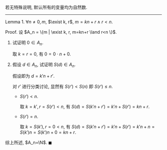 若无特殊说明, 默认所有的变量均为自然数.

---

Lemma 1. $\forall n \neq 0, m$, $\exist k, r$, $m=kn+r \land r<n$.

Proof. 设 $A_n = \{m | \exist k, r, m=kn+r \land r<n \}$.

1. 试证明 $0 \in A_n$.

   取 $k=r=0$, 有 $0=0 \cdot n+0$.

2. 假设 $d \in A_n$, 试证明 $S(d) \in A_n$.

   假设即为 $d=k'n+r'$.

   对 $r'$ 进行分类讨论, 显然有 $S(r') < S(n)$ 即 $S(r') \le n$.

   - $S(r')<n$.

     取 $k=k', r=S(r')<n$, 有 $S(d)=S(k'n+r')=k'n+S(r')=kn+r$.

   - $S(r')=n$.

     取 $k=S(k'), r=0<n$, 有 $S(d)=S(k'n+r')=k'n+S(r')=k'n+n=S(k')n=S(k')n+0=kn+r$.

综上所述, $A_n=\N$. $\blacksquare$
